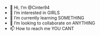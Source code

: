 - 👋 Hi, I’m @Cinter94
- 👀 I’m interested in GIRLS
- 🌱 I’m currently learning SOMETHING
- 💞️ I’m looking to collaborate on ANYTHING
- 📫 How to reach me YOU CANT

<!---
Cinter94/Cinter94 is a ✨ special ✨ repository because its `README.md` (this file) appears on your GitHub profile.
You can click the Preview link to take a look at your changes.
--->
